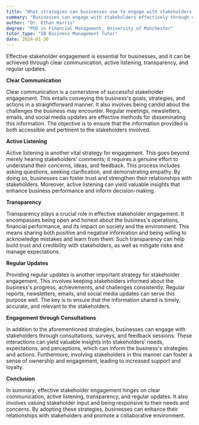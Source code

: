 ```yaml
---
title: "What strategies can businesses use to engage with stakeholders effectively?"
summary: "Businesses can engage with stakeholders effectively through clear communication, active listening, transparency, and regular updates."
author: "Dr. Ethan Harris"
degree: "PhD in Financial Management, University of Manchester"
tutor_type: "IB Business Management Tutor"
date: 2024-01-30
---
```


Effective stakeholder engagement is essential for businesses, and it can be achieved through clear communication, active listening, transparency, and regular updates.

**Clear Communication**

Clear communication is a cornerstone of successful stakeholder engagement. This entails conveying the business's goals, strategies, and actions in a straightforward manner. It also involves being candid about the challenges the business may encounter. Regular meetings, newsletters, emails, and social media updates are effective methods for disseminating this information. The objective is to ensure that the information provided is both accessible and pertinent to the stakeholders involved.

**Active Listening**

Active listening is another vital strategy for engagement. This goes beyond merely hearing stakeholders’ comments; it requires a genuine effort to understand their concerns, ideas, and feedback. This process includes asking questions, seeking clarification, and demonstrating empathy. By doing so, businesses can foster trust and strengthen their relationships with stakeholders. Moreover, active listening can yield valuable insights that enhance business performance and inform decision-making.

**Transparency**

Transparency plays a crucial role in effective stakeholder engagement. It encompasses being open and honest about the business's operations, financial performance, and its impact on society and the environment. This means sharing both positive and negative information and being willing to acknowledge mistakes and learn from them. Such transparency can help build trust and credibility with stakeholders, as well as mitigate risks and manage expectations.

**Regular Updates**

Providing regular updates is another important strategy for stakeholder engagement. This involves keeping stakeholders informed about the business's progress, achievements, and challenges consistently. Regular reports, newsletters, emails, and social media updates can serve this purpose well. The key is to ensure that the information shared is timely, accurate, and relevant to the stakeholders.

**Engagement through Consultations**

In addition to the aforementioned strategies, businesses can engage with stakeholders through consultations, surveys, and feedback sessions. These interactions can yield valuable insights into stakeholders' needs, expectations, and perceptions, which can inform the business's strategies and actions. Furthermore, involving stakeholders in this manner can foster a sense of ownership and engagement, leading to increased support and loyalty.

**Conclusion**

In summary, effective stakeholder engagement hinges on clear communication, active listening, transparency, and regular updates. It also involves valuing stakeholder input and being responsive to their needs and concerns. By adopting these strategies, businesses can enhance their relationships with stakeholders and promote a collaborative environment.
    